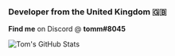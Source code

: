 ### Developer from the United Kingdom 🇬🇧 
**Find me** on Discord @ **tomm#8045**

<img alt="Tom's GitHub Stats" src="https://github-readme-stats.tom125813.vercel.app/api?username=tom125813&show_icons=true&hide_border=true" /> </picture>
